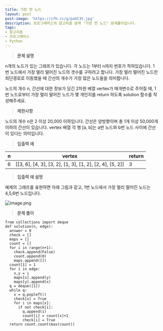 ```yaml
---
title: 가장 먼 노드
layout: post
post-image: 'https://ifh.cc/g/paXC3t.jpg'
description: 프로그래머스의 알고리즘 문제 "가장 먼 노드" 문제풀이입니다.
tags:
- 알고리즘
- 프로그래머스
- Python
---
```



>**문제 설명**

n개의 노드가 있는 그래프가 있습니다. 각 노드는 1부터 n까지 번호가 적혀있습니다. 1번 노드에서 가장 멀리 떨어진 노드의 갯수를 구하려고 합니다. 가장 멀리 떨어진 노드란 최단경로로 이동했을 때 간선의 개수가 가장 많은 노드들을 의미합니다.

노드의 개수 n, 간선에 대한 정보가 담긴 2차원 배열 vertex가 매개변수로 주어질 때, 1번 노드로부터 가장 멀리 떨어진 노드가 몇 개인지를 return 하도록 solution 함수를 작성해주세요.

>**제한사항**


노드의 개수 n은 2 이상 20,000 이하입니다.
간선은 양방향이며 총 1개 이상 50,000개 이하의 간선이 있습니다.
vertex 배열 각 행 [a, b]는 a번 노드와 b번 노드 사이에 간선이 있다는 의미입니다.


>**입출력 예**

| n | vertex | return |
|--|--|--|
| 6 | [[3, 6], [4, 3], [3, 2], [1, 3], [1, 2], [2, 4], [5, 2]] | 3 |

>**입출력 예 설명**

예제의 그래프를 표현하면 아래 그림과 같고, 1번 노드에서 가장 멀리 떨어진 노드는 4,5,6번 노드입니다.

<img src="https://grepp-programmers.s3.amazonaws.com/files/ybm/fadbae38bb/dec85ab5-0273-47b3-ba73-fc0b5f6be28a.png" title="" alt="image.png">



>**문제 풀이**

	from collections import deque
	def solution(n, edge):
	  answer = 0
	  check = []
	  maps = []
	  count = []
	  for i in range(n+1):
	    check.append(False)
	    count.append(0)
	    maps.append([])
	  count[1] = 1
	  for i in edge:
	    x,y = i
	    maps[x].append(y)
	    maps[y].append(x)
	  q = deque([1])
	  while q:
	    x = q.popleft()
	    check[x] = True
	    for i in maps[x]:
	      if not check[i]:
	        q.append(i)
	        count[i] = count[x]+1
	        check[i] = True
	  return count.count(max(count))



